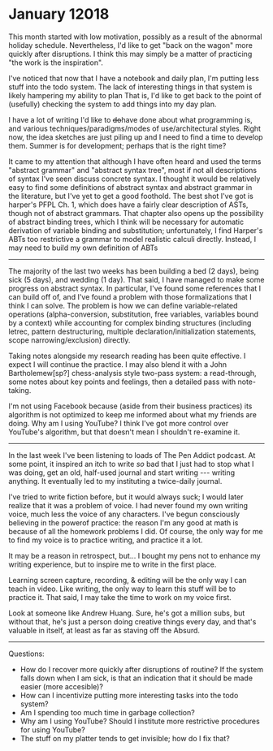 # January 12018

This month started with low motivation, possibly as a result of the abnormal holiday schedule.
Nevertheless, I'd like to get "back on the wagon" more quickly after disruptions.
I think this may simply be a matter of practicing "the work is the inspiration".

I've noticed that now that I have a notebook and daily plan, I'm putting less stuff into the todo system.
The lack of interesting things in that system is likely hampering my ability to plan 
That is, I'd like to get back to the point of (usefully) checking the system to add things into my day plan.

I have a lot of writing I'd like to <del>do</del>have done about what programming is, and various techniques/paradigms/modes of use/architectural styles.
Right now, the idea sketches are just piling up and I need to find a time to develop them.
Summer is for development; perhaps that is the right time?

It came to my attention that although I have often heard and used the terms "abstract grammar" and "abstract syntax tree", most if not all descriptions of syntax I've seen discuss concrete syntax.
I thought it would be relatively easy to find some definitions of abstract syntax and abstract grammar in the literature, but I've yet to get a good foothold.
The best shot I've got is harper's PFPL Ch. 1, which does have a fairly clear description of ASTs, though not of abstract grammars.
That chapter also opens up the possibility of abstract binding trees, which I think will be necessary for automatic derivation of variable binding and substitution; unfortunately, I find Harper's ABTs too restrictive a grammar to model realistic calculi directly.
Instead, I may need to build my own definition of ABTs

---

The majority of the last two weeks has been building a bed (2 days), being sick (5 days), and wedding (1 day).
That said, I have managed to make some progress on abstract syntax.
In particular, I've found some references that I can build off of, and I've found a problem with those formalizations that I think I can solve.
The problem is how we can define variable-related operations (alpha-conversion, substitution, free variables, variables bound by a context) while accounting for complex binding structures (including letrec, pattern destructuring, multiple declaration/initialization statements, scope narrowing/exclusion) directly.

Taking notes alongside my research reading has been quite effective.
I expect I will continue the practice.
I may also blend it with a John Bartholemew[sp?] chess-analysis style two-pass system: a read-through, some notes about key points and feelings, then a detailed pass with note-taking.

I'm not using Facebook because (aside from their business practices) its algorithm is not optimized to keep me informed about what my friends are doing.
Why am I using YouTube?
I think I've got more control over YouTube's algorithm, but that doesn't mean I shouldn't re-examine it.

---

In the last week I've been listening to loads of The Pen Addict podcast.
At some point, it inspired an itch to write _so_ bad that I just had to stop what I was doing, get an old, half-used journal and start writing --- writing anything.
It eventually led to my instituting a twice-daily journal.

I've tried to write fiction before, but it would always suck;
I would later realize that it was a problem of voice.
I had never found my own writing voice, much less the voice of any characters.
I've begun consciously believing in the powerof practice: the reason I'm any good at math is because of all the homework problems I did.
Of course, the only way for me to find my voice is to practice writing, and practice it a lot.

It may be a reason in retrospect, but... I bought my pens not to enhance my writing experience, but to inspire me to write in the first place.

Learning screen capture, recording, & editing will be the only way I can teach in video.
Like writing, the only way to learn this stuff will be to practice it.
That said, I may take the time to work on my voice first.

Look at someone like Andrew Huang.
Sure, he's got a million subs, but without that, he's just a person doing creative things every day, and that's valuable in itself, at least as far as staving off the Absurd.

---

Questions:
  * How do I recover more quickly after disruptions of routine?
    If the system falls down when I am sick, is that an indication that it should be made easier (more accesible)?
  * How can I incentivize putting more interesting tasks into the todo system?
  * Am I spending too much time in garbage collection?
  * Why am I using YouTube? Should I institute more restrictive procedures for using YouTube?
  * The stuff on my platter tends to get invisible; how do I fix that?